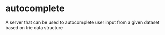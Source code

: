 # autocomplete
A server that can be used to autocomplete user input from a given dataset based on trie data structure
